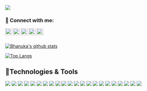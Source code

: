 ![](https://komarev.com/ghpvc/?username=BhanukaUOM)

### 🔗 Connect with me:

[<img align="left" alt="BhanukaUOM | Twitter" width="22px" src="https://cdn.jsdelivr.net/npm/simple-icons@v3/icons/twitter.svg" />][twitter]
[<img align="left" alt="BhanukaUOM | LinkedIn" width="22px" src="https://cdn.jsdelivr.net/npm/simple-icons@v3/icons/linkedin.svg" />][linkedin]
[<img align="left" alt="BhanukaUOM | Facebook" width="22px" src="https://cdn.jsdelivr.net/npm/simple-icons@3.4.1/icons/facebook.svg" />][Facebook]
[<img align="left" alt="BhanukaUOM | StackOverFlow" width="22px" src="https://cdn.jsdelivr.net/npm/simple-icons@3.4.1/icons/stackoverflow.svg" />][StackOverFlow]
[<img align="left" alt="BhanukaUOM | gitlab" width="22px" src="https://cdn.jsdelivr.net/npm/simple-icons@3.4.1/icons/gitlab.svg" />][gitlab]

</br>
</br>

[![Bhanuka's github stats](https://github-readme-stats.vercel.app/api?username=BhanukaUOM&include_all_commits=true&show_icons=true&theme=dark&count_private=true)](https://github.com/BhanukaUOM)

[![Top Langs](https://github-readme-stats.vercel.app/api/top-langs/?username=BhanukaUOM&layout=compact&theme=dark)](https://github.com/BhanukaUOM)
</br>


## 🔧Technologies & Tools

![](https://img.shields.io/badge/Code-Python-informational?style=flat&logo=python&logoColor=white&color=2bbc8a)
![](https://img.shields.io/badge/Code-Node.js-informational?style=flat&logo=node.js&logoColor=white&color=2bbc8a)
![](https://img.shields.io/badge/Code-TypeScript-informational?style=flat&logo=typescript&logoColor=white&color=2bbc8a)
![](https://img.shields.io/badge/Code-Java-informational?style=flat&logo=java&logoColor=white&color=2bbc8a)
![](https://img.shields.io/badge/Code-C-informational?style=flat&logo=c&logoColor=white&color=2bbc8a)
![](https://img.shields.io/badge/Frontend-React-informational?style=flat&logo=react&logoColor=white&color=2bbc8a)
![](https://img.shields.io/badge/Frontend-Angular-informational?style=flat&logo=angular&logoColor=white&color=2bbc8a)
![](https://img.shields.io/badge/Framwork-Serverless%20Framework-informational?style=flat&logo=serverless&logoColor=white&color=2bbc8a)
![](https://img.shields.io/badge/Framwork-Firebase-informational?style=flat&logo=firebase&logoColor=white&color=2bbc8a)
![](https://img.shields.io/badge/Framwork-Laravel-informational?style=flat&logo=laravel&logoColor=white&color=2bbc8a)
![](https://img.shields.io/badge/Database-DynamoDB-informational?style=flat&logo=amazon-aws&logoColor=white&color=2bbc8a)
![](https://img.shields.io/badge/Database-MYSQL-informational?style=flat&logo=mysql&logoColor=white&color=2bbc8a)
![](https://img.shields.io/badge/Database-MongoDB-informational?style=flat&logo=mongodb&logoColor=white&color=2bbc8a)
![](https://img.shields.io/badge/Cloud-AWS-informational?style=flat&logo=amazon-aws&logoColor=white&color=2bbc8a)
![](https://img.shields.io/badge/Cloud-GCP-informational?style=flat&logo=google-cloud&logoColor=white&color=2bbc8a)
![](https://img.shields.io/badge/Cloud-Azure-informational?style=flat&logo=microsoft-azure&logoColor=white&color=2bbc8a)
![](https://img.shields.io/badge/Cloud-Oracle%20Cloud-informational?style=flat&logo=oracle&logoColor=white&color=2bbc8a)
![](https://img.shields.io/badge/DevOps-Docker-informational?style=flat&logo=docker&logoColor=white&color=2bbc8a)
![](https://img.shields.io/badge/DevOps-Packer-informational?style=flat&logo=webpack&logoColor=white&color=2bbc8a)
![](https://img.shields.io/badge/DevOps-Travis%20CI-informational?style=flat&logo=travis-ci&logoColor=white&color=2bbc8a)
![](https://img.shields.io/badge/Version-GitHub-informational?style=flat&logo=github&logoColor=white&color=2bbc8a)
![](https://img.shields.io/badge/Editor-VSCode-informational?style=flat&logo=visual-studio-code&logoColor=white&color=2bbc8a)

[twitter]: https://twitter.com/bhanukauom
[linkedin]: https://linkedin.com/in/BhanukaUOM
[StackOverFlow]: https://stackoverflow.com/users/8409653/bhanuka-rathnayaka
[gitlab]: https://gitlab.com/BhanukaUOM
[Facebook]: https://www.facebook.com/BhanukaUOM
